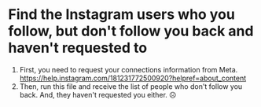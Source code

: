 # Find the Instagram users who you follow, but don't follow you back and haven't requested to
1) First, you need to request your connections information from Meta. https://help.instagram.com/181231772500920?helpref=about_content
3) Then, run this file and receive the list of people who don't follow you back. And, they haven't requested you either. ☹️
